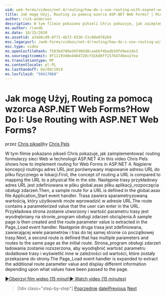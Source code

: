 ```yaml
---
uid: web-forms/videos/net-4/routing/how-do-i-use-routing-with-aspnet-web-forms
title: Jak mogę Użyj, Routing za pomocą wzorca ASP.NET Web Forms? | Microsoft Docs
author: rick-anderson
description: W tym filmie pokazano pikseli Chris pokazuje, jak zaimplementować routing formularzy sieci Web w technologii ASP.NET 4. Po pierwsze koncepcji routingu adres URL jest porównywany mapowanie adresu URL do p...
ms.author: riande
ms.date: 10/15/2010
ms.assetid: a3ab6cd9-8f71-4b73-9336-21c0de078269
msc.legacyurl: /web-forms/videos/net-4/routing/how-do-i-use-routing-with-aspnet-web-forms
msc.type: video
ms.openlocfilehash: f5036d780ed4fd0dd8caabbf4badb39fd9ee2de3
ms.sourcegitcommit: 0f1119340e4464720cfd16d0ff15764746ea1fea
ms.translationtype: MT
ms.contentlocale: pl-PL
ms.lasthandoff: 04/09/2019
ms.locfileid: "59417068"
---
```

# <a name="how-do-i-use-routing-with-aspnet-web-forms"></a><span data-ttu-id="b8fca-105">Jak mogę Użyj, Routing za pomocą wzorca ASP.NET Web Forms?</span><span class="sxs-lookup"><span data-stu-id="b8fca-105">How Do I: Use Routing with ASP.NET Web Forms?</span></span>

<span data-ttu-id="b8fca-106">przez [Chris pikseli](https://twitter.com/chrispels)</span><span class="sxs-lookup"><span data-stu-id="b8fca-106">by [Chris Pels](https://twitter.com/chrispels)</span></span>

<span data-ttu-id="b8fca-107">W tym filmie pokazano pikseli Chris pokazuje, jak zaimplementować routing formularzy sieci Web w technologii ASP.NET 4.</span><span class="sxs-lookup"><span data-stu-id="b8fca-107">In this video Chris Pels shows how to implement routing for Web Forms in ASP.NET 4.</span></span> <span data-ttu-id="b8fca-108">Najpierw koncepcji routingu adres URL jest porównywany mapowanie adresu URL do pliku fizycznego w lokacji.</span><span class="sxs-lookup"><span data-stu-id="b8fca-108">First, the concept of routing a URL is compared to mapping the URL to a physical file in the site.</span></span> <span data-ttu-id="b8fca-109">Następnie trasy przykładowy adres URL jest zdefiniowana w pliku global.asax pliku aplikacji\_rozpoczęcia obsługi zdarzeń.</span><span class="sxs-lookup"><span data-stu-id="b8fca-109">Then, a sample route for a URL is defined in the global.asax file Application\_Start event handler.</span></span> <span data-ttu-id="b8fca-110">Trasa zawiera sparametryzowaną wartością, który użytkownik może wprowadzić w adresie URL.</span><span class="sxs-lookup"><span data-stu-id="b8fca-110">The route contains a parameterized value that the user can enter in the URL.</span></span> <span data-ttu-id="b8fca-111">Przykładowa strona zostanie utworzony i wartość parametru trasy jest wyodrębniany na stronie\_program obsługi zdarzeń obciążenia.</span><span class="sxs-lookup"><span data-stu-id="b8fca-111">A sample page is then created and the route parameter value is extracted in the Page\_Load event handler.</span></span> <span data-ttu-id="b8fca-112">Następnie druga trasa jest zdefiniowana, zawierającej wiele parametrów i tras do tej samej stronie co początkowej trasy.</span><span class="sxs-lookup"><span data-stu-id="b8fca-112">Next, a second route is defined that has multiple parameters and routes to the same page as the initial route.</span></span> <span data-ttu-id="b8fca-113">Strona\_program obsługi zdarzeń ładowania zostanie rozszerzona, aby wyodrębnić wartość parametru dodatkowe trasy i wyświetlić inne w zależności od wartości, które zostały przekazane do strony.</span><span class="sxs-lookup"><span data-stu-id="b8fca-113">The Page\_Load event handler is expanded to extract the additional route parameter value and display different information depending upon what values have been passed to the page.</span></span>

[<span data-ttu-id="b8fca-114">&#9654;Obejrzyj film wideo (15 minut)</span><span class="sxs-lookup"><span data-stu-id="b8fca-114">&#9654; Watch video (15 minutes)</span></span>](https://channel9.msdn.com/Blogs/ASP-NET-Site-Videos/how-do-i-use-routing-with-aspnet-web-forms)

> [!div class="step-by-step"]
> <span data-ttu-id="b8fca-115">[Poprzednie](aspnet-4-quick-hit-outbound-webforms-routing.md)
> [dalej](how-do-i-work-with-urls-in-aspnet-routing.md)</span><span class="sxs-lookup"><span data-stu-id="b8fca-115">[Previous](aspnet-4-quick-hit-outbound-webforms-routing.md)
[Next](how-do-i-work-with-urls-in-aspnet-routing.md)</span></span>

